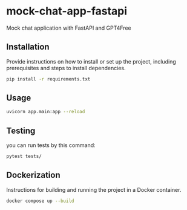 # mock-chat-app-fastapi
Mock chat application with FastAPI and GPT4Free 

## Installation
Provide instructions on how to install or set up the project, including prerequisites and steps to install dependencies.

```sh
pip install -r requirements.txt
```

## Usage
```sh
uvicorn app.main:app --reload
```

## Testing
you can run tests by this command: 

```sh
pytest tests/
```

## Dockerization
Instructions for building and running the project in a Docker container.

```sh
docker compose up --build
```
